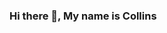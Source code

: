 ### Hi there 👋, My name is Collins

<!--
**Collins-01/Collins-01** is a ✨ _special_ ✨ repository because its `README.md` (this file) appears on your GitHub profile.

Here are some ideas to get you started:

- 🔭 I’m currently working on 
- 🌱 I’m currently learning native ios development (SwiftUI)
- 👯 I’m looking to collaborate on any mobile project that was built with either Flutter/Dart or Swift
- 🤔 I’m looking for help with learning how to be social
- 💬 Ask me about anything you feel is appropriate to be asked
- 📫 How to reach me: oriakhicolls01@gmail.com
- 😄 Pronouns: Pay me, let's build
- ⚡ Fun fact: I am just me, me is I
-->

